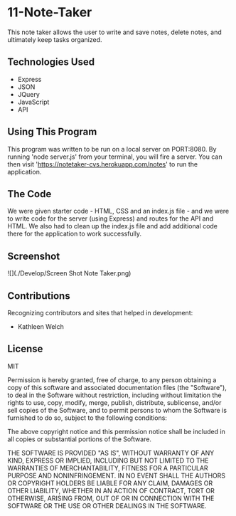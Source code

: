 # 11-Note-Taker

This note taker allows the user to write and save notes, delete notes, and ultimately keep tasks organized.

## Technologies Used

-  Express
-  JSON
-  JQuery
-  JavaScript
-  API

## Using This Program

This program was written to be run on a local server on PORT:8080. By running 'node server.js' from your terminal, you will fire a server. You can then visit 'https://notetaker-cvs.herokuapp.com/notes' to run the application.

## The Code

We were given starter code - HTML, CSS and an index.js file - and we were to write code for the server (using Express) and routes for the API and HTML. We also had to clean up the index.js file and add additional code there for the application to work successfully.

## Screenshot

![](./Develop/Screen Shot Note Taker.png)

## Contributions
Recognizing contributors and sites that helped in development:

* Kathleen Welch

## License
MIT

Permission is hereby granted, free of charge, to any person obtaining a copy
of this software and associated documentation files (the "Software"), to deal
in the Software without restriction, including without limitation the rights
to use, copy, modify, merge, publish, distribute, sublicense, and/or sell
copies of the Software, and to permit persons to whom the Software is
furnished to do so, subject to the following conditions:

The above copyright notice and this permission notice shall be included in all
copies or substantial portions of the Software.

THE SOFTWARE IS PROVIDED "AS IS", WITHOUT WARRANTY OF ANY KIND, EXPRESS OR
IMPLIED, INCLUDING BUT NOT LIMITED TO THE WARRANTIES OF MERCHANTABILITY,
FITNESS FOR A PARTICULAR PURPOSE AND NONINFRINGEMENT. IN NO EVENT SHALL THE
AUTHORS OR COPYRIGHT HOLDERS BE LIABLE FOR ANY CLAIM, DAMAGES OR OTHER
LIABILITY, WHETHER IN AN ACTION OF CONTRACT, TORT OR OTHERWISE, ARISING FROM,
OUT OF OR IN CONNECTION WITH THE SOFTWARE OR THE USE OR OTHER DEALINGS IN THE
SOFTWARE.